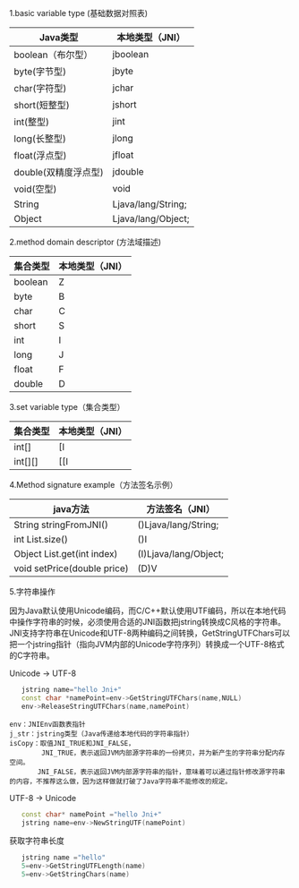 1.basic variable type (基础数据对照表)

Java类型 | 本地类型（JNI）
---- | ---
boolean（布尔型） | jboolean
byte(字节型) |  jbyte
char(字符型) | jchar
short(短整型) |  jshort
int(整型) | jint
long(长整型) |  jlong
float(浮点型) | jfloat
double(双精度浮点型) |  jdouble
void(空型)| void
String|Ljava/lang/String;
Object|Ljava/lang/Object;

2.method domain descriptor (方法域描述)

 集合类型 | 本地类型（JNI）
---- | ---
boolean|Z
byte|B
char|C
short|S
int|I
long|J
float|F
double|D

3.set variable type（集合类型）

 集合类型 | 本地类型（JNI）
---- | ---
int[]|[I
int[][]|[[I

4.Method signature example（方法签名示例）

java方法 | 方法签名（JNI）
---- | ---
String stringFromJNI()|()Ljava/lang/String;
int List.size()|()I
Object List.get(int index)|(I)Ljava/lang/Object;
void setPrice(double price)|(D)V

5.字符串操作

因为Java默认使用Unicode编码，而C/C++默认使用UTF编码，所以在本地代码中操作字符串的时候，必须使用合适的JNI函数把jstring转换成C风格的字符串。
JNI支持字符串在Unicode和UTF-8两种编码之间转换，GetStringUTFChars可以把一个jstring指针（指向JVM内部的Unicode字符序列）转换成一个UTF-8格式的C字符串。

Unicode -> UTF-8 

```C++
   jstring name="hello Jni+"
   const char *namePoint=env->GetStringUTFChars(name,NULL)
   env->ReleaseStringUTFChars(name,namePoint)
```
    env：JNIEnv函数表指针
    j_str：jstring类型（Java传递给本地代码的字符串指针）
    isCopy：取值JNI_TRUE和JNI_FALSE，
            JNI_TRUE，表示返回JVM内部源字符串的一份拷贝，并为新产生的字符串分配内存空间。
           JNI_FALSE，表示返回JVM内部源字符串的指针，意味着可以通过指针修改源字符串的内容，不推荐这么做，因为这样做就打破了Java字符串不能修改的规定。
           
UTF-8 -> Unicode  
         
```C++
   const char* namePoint ="hello Jni+"
   jstring name=env->NewStringUTF(namePoint)
```

获取字符串长度

```C++
   jstring name ="hello"
   5=env->GetStringUTFLength(name)
   5=env->GetStringChars(name)
```


           
           

